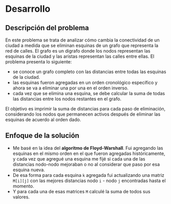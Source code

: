 # Desarrollo

## Descripción del problema 

En este problema se trata de analizar cómo cambia la conectividad de un ciudad a medida que se eliminan esquinas de un grafo que representa la red de calles. El grafo es un digrafo donde los nodos representan las esquinas de la ciudad y las aristas representan las calles entre ellas.
El problema presenta lo siguiente: 
- se conoce un grafo completo con las distancias entre todas las esquinas de la ciudad.
- las esquinas fueron agregadas en un orden cronológico específico y ahora se va a eliminar una por una en el orden inverso.
- cada vez que se elimina una esquina, se debe calcular la suma de todas las distancias entre los nodos restantes en el grafo.

El objetivo es imprimir la suma de distancias para cada paso de eliminación, considerando los nodos que permanecen activos después de eliminar las esquinas de acuerdo al orden dado.

## Enfoque de la solución 

- Me basé en la idea del **algoritmo de Floyd-Warshall**. Fui agregando las esquinas en el mismo orden en el que fueron agregadas históricamente, y cada vez que agregué una esquina me fijé si cada una de las distancias nodo-nodo mejoraban o no al considerar que paso por esa esquina nueva.
- De esa forma para cada esquina `k` agregada fui actualizando una matriz `M[i][j]` con las mejores distancias nodo `i` - nodo `j` encontradas hasta el momento. 
- Y para cada una de esas matrices `M` calculé la suma de todos sus valores.
